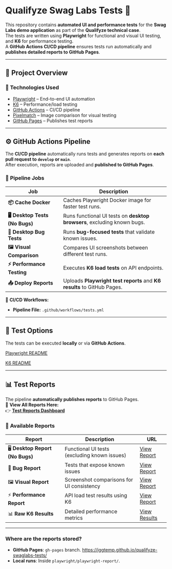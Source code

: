 # Qualifyze Swag Labs Tests 🧪

This repository contains **automated UI and performance tests** for the **Swag Labs demo application** as part of the **Qualifyze technical case**.  
The tests are written using **Playwright** for functional and visual UI testing, and **K6** for performance testing.  
A **GitHub Actions CI/CD pipeline** ensures tests run automatically and **publishes detailed reports to GitHub Pages**.

---

## 🚀 **Project Overview**
### 🔹 **Technologies Used**
- [Playwright](https://playwright.dev/) – End-to-end UI automation  
- [K6](https://k6.io/) – Performance/load testing  
- [GitHub Actions](https://docs.github.com/en/actions) – CI/CD pipeline  
- [Pixelmatch](https://github.com/mapbox/pixelmatch) – Image comparison for visual testing  
- [GitHub Pages](https://pages.github.com/) – Publishes test reports  

---

## ⚙️ **GitHub Actions Pipeline**
The **CI/CD pipeline** automatically runs tests and generates reports on **each pull request to `develop` or `main`**.  
After execution, reports are uploaded and **published to GitHub Pages**.

### 🔄 **Pipeline Jobs**
| Job | Description |
|------------------|------------------------------------------------|
| **📦 Cache Docker** | Caches Playwright Docker image for faster test runs. |
| **🖥️ Desktop Tests (No Bugs)** | Runs functional UI tests on **desktop browsers**, excluding known bugs. |
| **🐞 Desktop Bug Tests** | Runs **bug-focused tests** that validate known issues. |
| **🖼️ Visual Comparison** | Compares UI screenshots between different test runs. |
| **⚡ Performance Testing** | Executes **K6 load tests** on API endpoints. |
| **📤 Deploy Reports** | Uploads **Playwright test reports** and **K6 results** to GitHub Pages. |

🔗 **CI/CD Workflows:**  
- **Pipeline File:** `.github/workflows/tests.yml`

---

## 📌 **Test Options**
The tests can be executed **locally** or via **GitHub Actions**.

[Playwright README](https://github.com/jggtemp/qualifyze-swaglabs-tests/blob/main/playwright/README.md)

[K6 README](https://github.com/jggtemp/qualifyze-swaglabs-tests/blob/main/K6/README.md)

---

## 📊 **Test Reports**
The pipeline **automatically publishes reports** to GitHub Pages.  
🔗 **View All Reports Here:**  
👉 **[Test Reports Dashboard](https://jggtemp.github.io/qualifyze-swaglabs-tests/)**

### 📁 **Available Reports**
| Report | Description | URL |
|--------|------------|----|
| 🖥️ **Desktop Report (No Bugs)** | Functional UI tests (excluding known issues) | [View Report](https://jggtemp.github.io/qualifyze-swaglabs-tests/desktop-no-bugs/) |
| 🐞 **Bug Report** | Tests that expose known issues | [View Report](https://jggtemp.github.io/qualifyze-swaglabs-tests/desktop-bugs/) |
| 🖼️ **Visual Report** | Screenshot comparisons for UI consistency | [View Report](https://jggtemp.github.io/qualifyze-swaglabs-tests/visual/) |
| ⚡ **Performance Report** | API load test results using K6 | [View Report](https://jggtemp.github.io/qualifyze-swaglabs-tests/performance/) |
| 📊 **Raw K6 Results** | Detailed performance metrics | [View Results](https://github.com/jggtemp/qualifyze-swaglabs-tests/blob/main/K6/results.txt) |

---
### **Where are the reports stored?**
- **GitHub Pages**: `gh-pages` branch. https://jggtemp.github.io/qualifyze-swaglabs-tests/
- **Local runs**: Inside `playwright/playwright-report/`.


